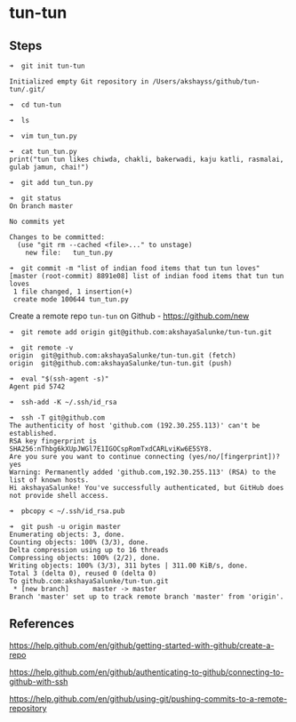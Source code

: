 # tun-tun

## Steps

```
➜  git init tun-tun

Initialized empty Git repository in /Users/akshayss/github/tun-tun/.git/
```

```
➜  cd tun-tun
```

```
➜  ls
```

```
➜  vim tun_tun.py
```

```
➜  cat tun_tun.py
print("tun tun likes chiwda, chakli, bakerwadi, kaju katli, rasmalai, gulab jamun, chai!")
```

```
➜  git add tun_tun.py
```

```
➜  git status
On branch master

No commits yet

Changes to be committed:
  (use "git rm --cached <file>..." to unstage)
	new file:   tun_tun.py
```

```
➜  git commit -m "list of indian food items that tun tun loves"
[master (root-commit) 8891e08] list of indian food items that tun tun loves
 1 file changed, 1 insertion(+)
 create mode 100644 tun_tun.py
```

Create a remote repo `tun-tun` on Github - https://github.com/new

```
➜  git remote add origin git@github.com:akshayaSalunke/tun-tun.git
```

```
➜  git remote -v
origin	git@github.com:akshayaSalunke/tun-tun.git (fetch)
origin	git@github.com:akshayaSalunke/tun-tun.git (push)
```

```
➜  eval "$(ssh-agent -s)"
Agent pid 5742
```

```
➜  ssh-add -K ~/.ssh/id_rsa
```

```
➜  ssh -T git@github.com
The authenticity of host 'github.com (192.30.255.113)' can't be established.
RSA key fingerprint is SHA256:nThbg6kXUpJWGl7E1IGOCspRomTxdCARLviKw6E5SY8.
Are you sure you want to continue connecting (yes/no/[fingerprint])? yes
Warning: Permanently added 'github.com,192.30.255.113' (RSA) to the list of known hosts.
Hi akshayaSalunke! You've successfully authenticated, but GitHub does not provide shell access.
```

```
➜  pbcopy < ~/.ssh/id_rsa.pub
```

```
➜  git push -u origin master
Enumerating objects: 3, done.
Counting objects: 100% (3/3), done.
Delta compression using up to 16 threads
Compressing objects: 100% (2/2), done.
Writing objects: 100% (3/3), 311 bytes | 311.00 KiB/s, done.
Total 3 (delta 0), reused 0 (delta 0)
To github.com:akshayaSalunke/tun-tun.git
 * [new branch]      master -> master
Branch 'master' set up to track remote branch 'master' from 'origin'.
```

## References

https://help.github.com/en/github/getting-started-with-github/create-a-repo

https://help.github.com/en/github/authenticating-to-github/connecting-to-github-with-ssh

https://help.github.com/en/github/using-git/pushing-commits-to-a-remote-repository
